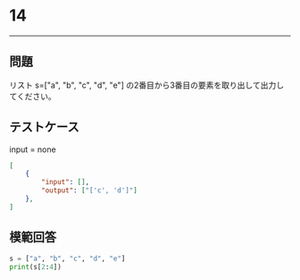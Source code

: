 # 14

---
## 問題

リスト s=["a", "b", "c", "d", "e"] の2番目から3番目の要素を取り出して出力してください。

## テストケース
input = none
```json
[
	{
		"input": [],
		"output": ["['c', 'd']"]
  	},
]
```

## 模範回答
```python
s = ["a", "b", "c", "d", "e"]
print(s[2:4])
```